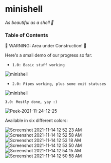 # minishell

*As beautiful as a shell 🐚*

### Table of Contents

🚧 WARNING: Area under Construction! 🚧

Here's a small demo of our progress so far:

* ``1.0: Basic stuff working``

![minishell](https://user-images.githubusercontent.com/40824677/141175675-41b940ba-7080-4f1f-add5-edaf79ed6b8d.gif)


* ``2.0: Pipes working, plus some exit statuses``

![minishell](https://user-images.githubusercontent.com/40824677/141684153-e2748818-8a01-4cf8-88a6-5ed2624e2ce6.gif)


``3.0: Mostly done, yay :)``

![Peek-2021-11-24-12-25](https://user-images.githubusercontent.com/40824677/143232233-4e385114-441f-4e3e-b3ba-477bc75454e1.gif)


Available in six different colors:

![Screenshot 2021-11-14 12 52 23 AM](https://user-images.githubusercontent.com/40824677/141662388-c6dee4fc-ae4c-4b87-805a-5e5c0544b184.png)
![Screenshot 2021-11-14 12 52 58 AM](https://user-images.githubusercontent.com/40824677/141662389-0392b7be-7810-47cb-af27-7a328571a13f.png)
![Screenshot 2021-11-14 12 53 18 AM](https://user-images.githubusercontent.com/40824677/141662390-93a5af6f-36b3-4dc8-a505-48ae73558d07.png)
![Screenshot 2021-11-14 12 53 50 AM](https://user-images.githubusercontent.com/40824677/141662391-b76002fb-73c4-4695-8844-b890b8dafce9.png)
![Screenshot 2021-11-14 12 54 15 AM](https://user-images.githubusercontent.com/40824677/141662393-f5dfdce6-61c4-43c0-900c-4c5241182f33.png)
![Screenshot 2021-11-14 12 50 58 AM](https://user-images.githubusercontent.com/40824677/141662319-68cb43c2-aa60-4ac8-b969-3c61d2b8aab0.png)

